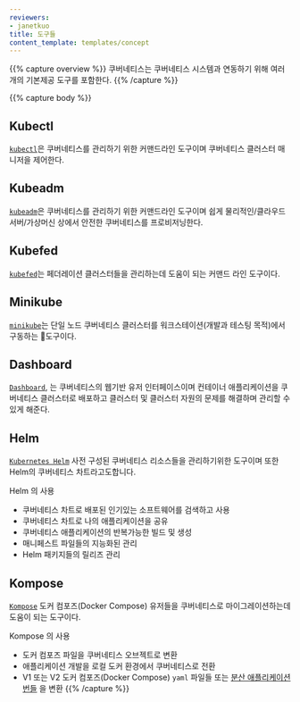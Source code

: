 ```yaml
---
reviewers:
- janetkuo
title: 도구들
content_template: templates/concept
---
```


{{% capture overview %}}
쿠버네티스는 쿠버네티스 시스템과 연동하기 위해 여러개의 기본제공 도구를 포함한다.
{{% /capture %}}

{{% capture body %}}
## Kubectl

[`kubectl`](/docs/tasks/tools/install-kubectl/)은 쿠버네티스를 관리하기 위한 커맨드라인 도구이며 쿠버네티스 클러스터 매니저을 제어한다.

## Kubeadm

[`kubeadm`](/docs/setup/production-environment/tools/kubeadm/install-kubeadm/)은 쿠버네티스를 관리하기 위한 커맨드라인 도구이며 쉽게 물리적인/클라우드 서버/가상머신 상에서 안전한 쿠버네티스를 프로비저닝한다.          

## Kubefed

[`kubefed`](/docs/tasks/federation/set-up-cluster-federation-kubefed/)는 페더레이션 클러스터들을 관리하는데 도움이 되는 커맨드 라인 도구이다.


## Minikube

[`minikube`](/docs/tasks/tools/install-minikube/)는 단일 노드 쿠버네티스 클러스터를 워크스테이션(개발과 테스팅 목적)에서 구동하는 도구이다.



## Dashboard

[`Dashboard`](/docs/tasks/access-application-cluster/web-ui-dashboard/), 는 쿠버네티스의 웹기반 유저 인터페이스이며 컨테이너 애플리케이션을 쿠버네티스 클러스터로 배포하고 
클러스터 및 클러스터 자원의 문제를 해결하며 관리할 수 있게 해준다.

## Helm

[`Kubernetes Helm`](https://github.com/kubernetes/helm) 사전 구성된 쿠버네티스 리소스들을 관리하기위한 도구이며 
또한 Helm의 쿠버네티스 차트라고도합니다.

Helm 의 사용

* 쿠버네티스 차트로 배포된 인기있는 소프트웨어를 검색하고 사용
* 쿠버네티스 차트로 나의 애플리케이션을 공유
* 쿠버네티스 애플리케이션의 반복가능한 빌드 및 생성
* 매니페스트 파일들의 지능화된 관리
* Helm 패키지들의 릴리즈 관리

## Kompose

[`Kompose`](https://github.com/kubernetes-incubator/kompose) 도커 컴포즈(Docker Compose) 유저들을 쿠버네티스로 마이그레이션하는데 도움이 되는 도구이다.

Kompose 의 사용

* 도커 컴포즈 파일을 쿠버네티스 오브젝트로 변환
* 애플리케이션 개발을 로컬 도커 환경에서 쿠버네티스로 전환
* V1 또는 V2 도커 컴포즈(Docker Compose) `yaml` 파일들 또는 [분산 애플리케이션 번들](https://docs.docker.com/compose/bundles/) 을 변환
{{% /capture %}}
